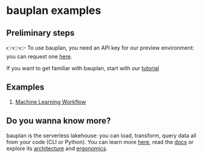 # bauplan examples

## Preliminary steps

👉👉👉 To use bauplan, you need an API key for our preview environment: you can request one [here](https://www.bauplanlabs.com/#join).

If you want to get familiar with bauplan, start with our [tutorial](https://docs.bauplanlabs.com/en/latest/tutorial/01_quick_start.html#)

## Examples

1. [Machine Learning Workflow](03-ml-workflow/README.md)

## Do you wanna know more?

bauplan is the serverless lakehouse: you can load, transform, query data all from your code (CLI or Python). You can learn more [here](https://www.bauplanlabs.com/), read the [docs](https://docs.bauplanlabs.com/) or explore its [architecture](https://arxiv.org/pdf/2308.05368) and [ergonomics](https://arxiv.org/pdf/2404.13682).
